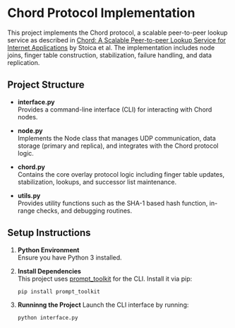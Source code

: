 # Chord Protocol Implementation

This project implements the Chord protocol, a scalable peer-to-peer lookup service as described in [Chord: A Scalable Peer-to-peer Lookup Service for Internet Applications](https://pdos.csail.mit.edu/papers/chord:sigcomm05/chord_sigcomm05.pdf) by Stoica et al. The implementation includes node joins, finger table construction, stabilization, failure handling, and data replication.

## Project Structure

- **interface.py**  
  Provides a command-line interface (CLI) for interacting with Chord nodes.

- **node.py**  
  Implements the Node class that manages UDP communication, data storage (primary and replica), and integrates with the Chord protocol logic.

- **chord.py**  
  Contains the core overlay protocol logic including finger table updates, stabilization, lookups, and successor list maintenance.

- **utils.py**  
  Provides utility functions such as the SHA-1 based hash function, in-range checks, and debugging routines.

## Setup Instructions

1. **Python Environment**  
   Ensure you have Python 3 installed.

2. **Install Dependencies**  
   This project uses [prompt\_toolkit](https://github.com/prompt-toolkit/python-prompt-toolkit) for the CLI. Install it via pip:
   ```bash
   pip install prompt_toolkit
   
3. **Runninng the Project**
   Launch the CLI interface by running:
   ```bash
   python interface.py
